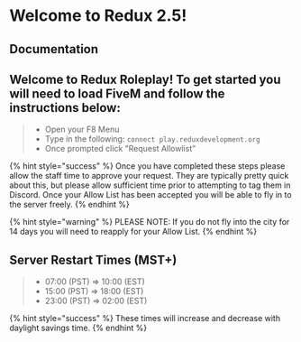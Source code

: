 # Welcome to Redux 2.5!

## Documentation

## Welcome to Redux Roleplay! To get started you will need to load FiveM and follow the instructions below:

> * Open your F8 Menu
> * Type in the following: `connect play.reduxdevelopment.org`
> * Once prompted click "Request Allowlist"

{% hint style="success" %}
Once you have completed these steps please allow the staff time to approve your request. They are typically pretty quick about this, but please allow sufficient time prior to attempting to tag them in Discord. Once your Allow List has been accepted you will be able to fly in to the server freely.
{% endhint %}

{% hint style="warning" %}
PLEASE NOTE: If you do not fly into the city for 14 days you will need to reapply for your Allow List.
{% endhint %}

## Server Restart Times (MST+)

> * 07:00 (PST) => 10:00 (EST)
> * 15:00 (PST) => 18:00 (EST)
> * 23:00 (PST) => 02:00 (EST)

{% hint style="success" %} 
These times will increase and decrease with daylight savings time. 
{% endhint %}

